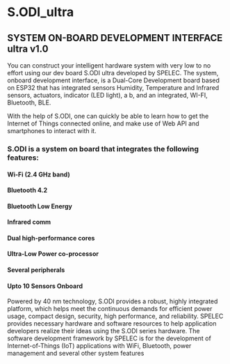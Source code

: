 

# S.ODI_ultra

## SYSTEM ON-BOARD DEVELOPMENT INTERFACE  ultra v1.0
  You can construct your intelligent hardware system with very low to no effort using our dev board S.ODI ultra developed by SPELEC. 
     The system, onboard development interface, is a Dual-Core Development board based on ESP32 that has integrated sensors Humidity, Temperature and Infrared sensors, actuators, indicator (LED light), a b, and an integrated, WI-FI, Bluetooth, BLE. 
 
  With the help of S.ODI, one can quickly be able to learn how to get the Internet of Things connected online, and make use of Web API and smartphones to interact with it. 
### S.ODI is a system on board that integrates the following features: 
#### Wi-Fi (2.4 GHz band)
#### Bluetooth 4.2 
#### Bluetooth Low Energy 
#### Infrared comm 
#### Dual high-performance cores
#### Ultra-Low Power co-processor 
#### Several peripherals 
#### Upto 10 Sensors Onboard

  Powered by 40 nm technology, S.ODI provides a robust, highly integrated platform, which helps meet the continuous demands for efficient power usage, compact design, security, high performance, and reliability. 
 SPELEC provides necessary hardware and software resources to help application developers realize their ideas using the S.ODI series hardware. The software development framework by SPELEC is for the development of Internet-of-Things (IoT) applications with WiFi, Bluetooth, power management and several other system features

